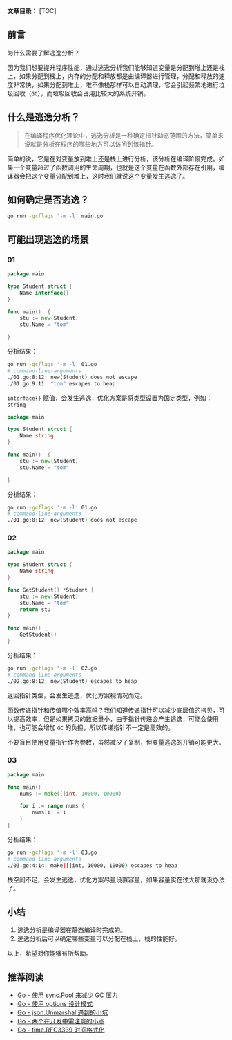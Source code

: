 **文章目录：**
[TOC]

## 前言

为什么需要了解逃逸分析？

因为我们想要提升程序性能，通过逃逸分析我们能够知道变量是分配到堆上还是栈上，如果分配到栈上，内存的分配和释放都是由编译器进行管理，分配和释放的速度非常快，如果分配到堆上，堆不像栈那样可以自动清理，它会引起频繁地进行垃圾回收（`GC`），而垃圾回收会占用比较大的系统开销。

## 什么是逃逸分析？

> 在编译程序优化理论中，逃逸分析是一种确定指针动态范围的方法，简单来说就是分析在程序的哪些地方可以访问到该指针。

简单的说，它是在对变量放到堆上还是栈上进行分析，该分析在编译阶段完成。如果一个变量超过了函数调用的生命周期，也就是这个变量在函数外部存在引用，编译器会把这个变量分配到堆上，这时我们就说这个变量发生逃逸了。

## 如何确定是否逃逸？

```sh
go run -gcflags '-m -l' main.go
```

## 可能出现逃逸的场景

### 01

```go
package main

type Student struct {
	Name interface{}
}

func main()  {
	stu := new(Student)
	stu.Name = "tom"

}
```

分析结果：

```sh
go run -gcflags '-m -l' 01.go
# command-line-arguments
./01.go:8:12: new(Student) does not escape
./01.go:9:11: "tom" escapes to heap
```

`interface{}` 赋值，会发生逃逸，优化方案是将类型设置为固定类型，例如：`string`

```go
package main

type Student struct {
	Name string
}

func main()  {
	stu := new(Student)
	stu.Name = "tom"

}
```

分析结果：

```sh
go run -gcflags '-m -l' 01.go
# command-line-arguments
./01.go:8:12: new(Student) does not escape
```

### 02

```go
package main

type Student struct {
	Name string
}

func GetStudent() *Student {
	stu := new(Student)
	stu.Name = "tom"
	return stu
}

func main() {
	GetStudent()
}

```

分析结果：

```sh
go run -gcflags '-m -l' 02.go
# command-line-arguments
./02.go:8:12: new(Student) escapes to heap
```

返回指针类型，会发生逃逸，优化方案视情况而定。

函数传递指针和传值哪个效率高吗？我们知道传递指针可以减少底层值的拷贝，可以提高效率，但是如果拷贝的数据量小，由于指针传递会产生逃逸，可能会使用堆，也可能会增加 `GC` 的负担，所以传递指针不一定是高效的。

不要盲目使用变量指针作为参数，虽然减少了复制，但变量逃逸的开销可能更大。

### 03

```go
package main

func main() {
	nums := make([]int, 10000, 10000)

	for i := range nums {
		nums[i] = i
	}
}
```

分析结果：

```sh
go run -gcflags '-m -l' 03.go
# command-line-arguments
./03.go:4:14: make([]int, 10000, 10000) escapes to heap
```

栈空间不足，会发生逃逸，优化方案尽量设置容量，如果容量实在过大那就没办法了。

## 小结

1. 逃逸分析是编译器在静态编译时完成的。
2. 逃逸分析后可以确定哪些变量可以分配在栈上，栈的性能好。

以上，希望对你能够有所帮助。

## 推荐阅读

- [Go - 使用 sync.Pool 来减少 GC 压力](https://mp.weixin.qq.com/s/0NVp59uI8h9WTp68wtb7XQ)
- [Go - 使用 options 设计模式](https://mp.weixin.qq.com/s/jvSbZ0_g_EFqaR2TmjjO8w)
- [Go - json.Unmarshal 遇到的小坑](https://mp.weixin.qq.com/s/ykZCZb9IAXJaKAx_cO7YjA)
- [Go - 两个在开发中需注意的小点](https://mp.weixin.qq.com/s/-QCG61vh6NVJUWz6tOY7Gw)
- [Go - time.RFC3339 时间格式化](https://mp.weixin.qq.com/s/1pFVaMaWItp8zCXotQ9iBg)